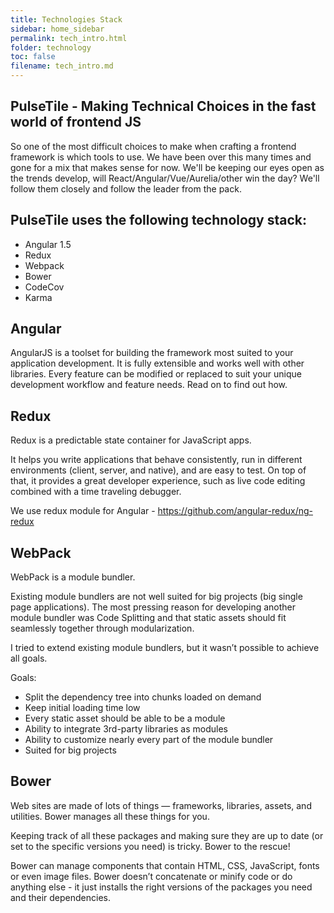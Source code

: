 ```yaml
---
title: Technologies Stack
sidebar: home_sidebar
permalink: tech_intro.html
folder: technology
toc: false
filename: tech_intro.md
---
```


## PulseTile - Making Technical Choices in the fast world of frontend JS

So one of the most difficult choices to make when crafting a frontend framework is which tools to use.
We have been over this many times and gone for a mix that makes sense for now.
We'll be keeping our eyes open as the trends develop, will React/Angular/Vue/Aurelia/other win the day?
We'll follow them closely and follow the leader from the pack.


## PulseTile uses the following technology stack:

* Angular 1.5
* Redux
* Webpack
* Bower
* CodeCov
* Karma

## Angular

AngularJS is a toolset for building the framework most suited to your application development. It is fully extensible and works well with other libraries. Every feature can be modified or replaced to suit your unique development workflow and feature needs. Read on to find out how.

## Redux

Redux is a predictable state container for JavaScript apps.

It helps you write applications that behave consistently, run in different environments (client, server, and native), and are easy to test. On top of that, it provides a great developer experience, such as live code editing combined with a time traveling debugger.

We use redux module for Angular - https://github.com/angular-redux/ng-redux


## WebPack

WebPack is a module bundler.

Existing module bundlers are not well suited for big projects (big single page applications). The most pressing reason for developing another module bundler was Code Splitting and that static assets should fit seamlessly together through modularization.

I tried to extend existing module bundlers, but it wasn’t possible to achieve all goals.

Goals:
* Split the dependency tree into chunks loaded on demand
* Keep initial loading time low
* Every static asset should be able to be a module
* Ability to integrate 3rd-party libraries as modules
* Ability to customize nearly every part of the module bundler
* Suited for big projects

## Bower

Web sites are made of lots of things — frameworks, libraries, assets, and utilities. Bower manages all these things for you.

Keeping track of all these packages and making sure they are up to date (or set to the specific versions you need) is tricky. Bower to the rescue!

Bower can manage components that contain HTML, CSS, JavaScript, fonts or even image files. Bower doesn’t concatenate or minify code or do anything else - it just installs the right versions of the packages you need and their dependencies.
